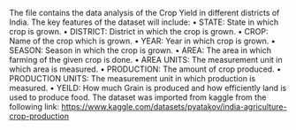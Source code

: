 The file contains the data analysis of the Crop Yield in different districts of India.
The key features of the dataset will include:
•	STATE: State in which crop is grown.
•	DISTRICT: District in which the crop is grown.
•	CROP: Name of the crop which is grown.
•	YEAR: Year in which crop is grown.
•	SEASON: Season in which the crop is grown.
•	AREA: The area in which farming of the given crop is done.
•	AREA UNITS: The measurement unit in which area is measured.
•	PRODUCTION: The amount of crop produced.
•	PRODUCTION UNITS: The measurement unit in which production is measured.
•	YEILD: How much Grain is produced and how efficiently land is used to produce food.
The dataset was imported from kaggle from the following link: https://www.kaggle.com/datasets/pyatakov/india-agriculture-crop-production
